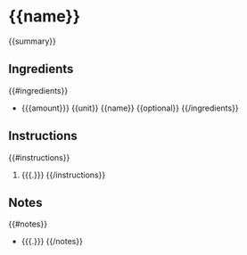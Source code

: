 # {{name}}

{{summary}}

## Ingredients

{{#ingredients}}
- {{{amount}}} {{unit}} {{name}} {{optional}}
{{/ingredients}}

## Instructions

{{#instructions}}
1. {{{.}}}
{{/instructions}}

## Notes

{{#notes}}
- {{{.}}}
{{/notes}}
